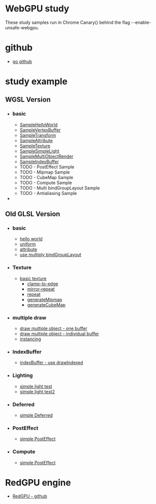 # WebGPU study

These study samples run in Chrome Canary() behind the flag --enable-unsafe-webgpu.

# github 
  - [go github](https://github.com/redcamel/webgpu)


# study example
## WGSL Version
- ### basic
    - [SampleHelloWorld](https://redcamel.github.io/webgpu/build/index.html?idx=0)
    - [SampleVertexBuffer](https://redcamel.github.io/webgpu/build/index.html?idx=1)
    - [SampleTransform](https://redcamel.github.io/webgpu/build/index.html?idx=2)
    - [SampleAttribute](https://redcamel.github.io/webgpu/build/index.html?idx=3)
    - [SampleTexture](https://redcamel.github.io/webgpu/build/index.html?idx=4)
    - [SampleSimpleLight](https://redcamel.github.io/webgpu/build/index.html?idx=5)
    - [SampleMultiObjectRender](https://redcamel.github.io/webgpu/build/index.html?idx=6)
    - [SampleIndexBuffer](https://redcamel.github.io/webgpu/build/index.html?idx=7)
    - TODO - PostEffect Sample
    - TODO - Mipmap Sample
    - TODO - CubeMap Sample
    - TODO - Compute Sample
    - TODO - Multi bindGroupLayout Sample
    - TODO - Antialiasing Sample
- 
## Old GLSL Version
- ### basic
    - [hello world](https://redcamel.github.io/webgpu/old_glsl_rnd/001_helloworld)
    - [uniform](https://redcamel.github.io/webgpu/old_glsl_rnd/002_transform)
    - [attribute](https://redcamel.github.io/webgpu/old_glsl_rnd/003_attribute)
    - [use multiply bindGroupLayout](https://redcamel.github.io/webgpu/old_glsl_rnd/009_multi_BindGroupLayout)
- ### Texture
    - [basic texture](https://redcamel.github.io/webgpu/old_glsl_rnd/004_texture)
        - [clamp-to-edge](https://redcamel.github.io/webgpu/old_glsl_rnd/004_texture/clamp-to-edge)
        - [mirror-repeat](https://redcamel.github.io/webgpu/old_glsl_rnd/004_texture/mirror-repeat)
        - [repeat](https://redcamel.github.io/webgpu/old_glsl_rnd/004_texture/repeat)
        - [generateMipmap](https://redcamel.github.io/webgpu/old_glsl_rnd/012_mipmap)
        - [generateCubeMap](https://redcamel.github.io/webgpu/old_glsl_rnd/013_cubemap)
- ### multiple draw
    - [draw multiple object - one buffer](https://redcamel.github.io/webgpu/old_glsl_rnd/005_multiObject)
    - [draw multiple object - individual buffer](https://redcamel.github.io/webgpu/old_glsl_rnd/005_multiObject2)
    - [instancing](https://redcamel.github.io/webgpu/old_glsl_rnd/008_instancing)
- ### IndexBuffer
    - [indexBuffer - use drawIndexed](https://redcamel.github.io/webgpu/old_glsl_rnd/006_indexBuffer)
- ### Lighting
    - [simple light test](https://redcamel.github.io/webgpu/old_glsl_rnd/007_simpleLight)
    - [simple light test2](https://redcamel.github.io/webgpu/old_glsl_rnd/011_simple_defferd_light)
- ### Deferred
    - [simple Deferred](https://redcamel.github.io/webgpu/old_glsl_rnd/011_simple_defferd)
- ### PostEffect
    - [simple PostEffect](https://redcamel.github.io/webgpu/old_glsl_rnd/010_postEffect)
- ### Compute
    - [simple PostEffect](https://redcamel.github.io/webgpu/old_glsl_rnd/14_compute)
  
# RedGPU engine 
   - [RedGPU - github](https://github.com/redcamel/RedGPU)
